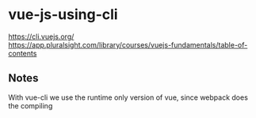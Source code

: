 # vue-js-using-cli

https://cli.vuejs.org/  
https://app.pluralsight.com/library/courses/vuejs-fundamentals/table-of-contents

## Notes

With vue-cli we use the runtime only version of vue, since webpack does the compiling
